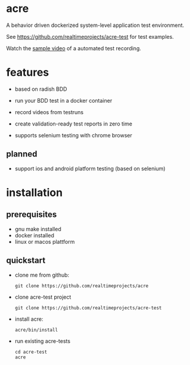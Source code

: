 # acre

A behavior driven dockerized system-level application test environment.

See https://github.com/realtimeprojects/acre-test for test examples.

Watch the [sample video](https://github.com/realtimeprojects/acre/wiki/navigation.feature.subtitles.mp4) of a automated test recording.

# features

- based on radish BDD
- run your BDD test in a docker container
- record videos from testruns
- create validation-ready test reports in zero time

- supports selenium testing with chrome browser

## planned

- support ios and android platform testing (based on selenium)

# installation

## prerequisites

  - gnu make installed
  - docker installed
  - linux or macos plattform

## quickstart

  - clone me from github:

        git clone https://github.com/realtimeprojects/acre

  - clone acre-test project

        git clone https://github.com/realtimeprojects/acre-test

  - install acre:

        acre/bin/install

  - run existing acre-tests

        cd acre-test
        acre

